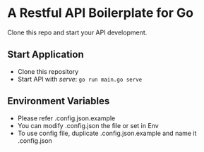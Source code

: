 # A Restful API Boilerplate for Go

Clone this repo and start your API development.

## Start Application
- Clone this repository
- Start API with *serve*: ```go run main.go serve```

## Environment Variables
- Please refer .config.json.example
- You can modify .config.json the file or set in Env
- To use config file, duplicate .config.json.example and name it .config.json